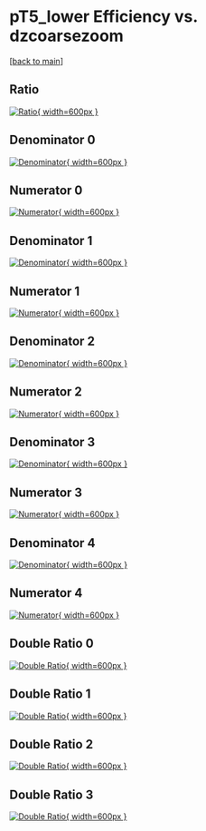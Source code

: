 # pT5_lower Efficiency vs. dzcoarsezoom

[[back to main](./)]



## Ratio

[![Ratio](../mtv/var/pT5_lower_loweta_13_1_eff_dzcoarsezoom.png){ width=600px }](../mtv/var/pT5_lower_loweta_13_1_eff_dzcoarsezoom.pdf)

## Denominator 0

[![Denominator](../mtv/den/pT5_lower_loweta_13_1_eff_dzcoarsezoom_den0.png){ width=600px }](../mtv/den/pT5_lower_loweta_13_1_eff_dzcoarsezoom_den0.pdf)

## Numerator 0

[![Numerator](../mtv/num/pT5_lower_loweta_13_1_eff_dzcoarsezoom_num0.png){ width=600px }](../mtv/num/pT5_lower_loweta_13_1_eff_dzcoarsezoom_num0.pdf)

## Denominator 1

[![Denominator](../mtv/den/pT5_lower_loweta_13_1_eff_dzcoarsezoom_den1.png){ width=600px }](../mtv/den/pT5_lower_loweta_13_1_eff_dzcoarsezoom_den1.pdf)

## Numerator 1

[![Numerator](../mtv/num/pT5_lower_loweta_13_1_eff_dzcoarsezoom_num1.png){ width=600px }](../mtv/num/pT5_lower_loweta_13_1_eff_dzcoarsezoom_num1.pdf)

## Denominator 2

[![Denominator](../mtv/den/pT5_lower_loweta_13_1_eff_dzcoarsezoom_den2.png){ width=600px }](../mtv/den/pT5_lower_loweta_13_1_eff_dzcoarsezoom_den2.pdf)

## Numerator 2

[![Numerator](../mtv/num/pT5_lower_loweta_13_1_eff_dzcoarsezoom_num2.png){ width=600px }](../mtv/num/pT5_lower_loweta_13_1_eff_dzcoarsezoom_num2.pdf)

## Denominator 3

[![Denominator](../mtv/den/pT5_lower_loweta_13_1_eff_dzcoarsezoom_den3.png){ width=600px }](../mtv/den/pT5_lower_loweta_13_1_eff_dzcoarsezoom_den3.pdf)

## Numerator 3

[![Numerator](../mtv/num/pT5_lower_loweta_13_1_eff_dzcoarsezoom_num3.png){ width=600px }](../mtv/num/pT5_lower_loweta_13_1_eff_dzcoarsezoom_num3.pdf)

## Denominator 4

[![Denominator](../mtv/den/pT5_lower_loweta_13_1_eff_dzcoarsezoom_den4.png){ width=600px }](../mtv/den/pT5_lower_loweta_13_1_eff_dzcoarsezoom_den4.pdf)

## Numerator 4

[![Numerator](../mtv/num/pT5_lower_loweta_13_1_eff_dzcoarsezoom_num4.png){ width=600px }](../mtv/num/pT5_lower_loweta_13_1_eff_dzcoarsezoom_num4.pdf)

## Double Ratio 0

[![Double Ratio](../mtv/ratio/pT5_lower_loweta_13_1_eff_dzcoarsezoom_ratio0.png){ width=600px }](../mtv/ratio/pT5_lower_loweta_13_1_eff_dzcoarsezoom_ratio0.pdf)

## Double Ratio 1

[![Double Ratio](../mtv/ratio/pT5_lower_loweta_13_1_eff_dzcoarsezoom_ratio1.png){ width=600px }](../mtv/ratio/pT5_lower_loweta_13_1_eff_dzcoarsezoom_ratio1.pdf)

## Double Ratio 2

[![Double Ratio](../mtv/ratio/pT5_lower_loweta_13_1_eff_dzcoarsezoom_ratio2.png){ width=600px }](../mtv/ratio/pT5_lower_loweta_13_1_eff_dzcoarsezoom_ratio2.pdf)

## Double Ratio 3

[![Double Ratio](../mtv/ratio/pT5_lower_loweta_13_1_eff_dzcoarsezoom_ratio3.png){ width=600px }](../mtv/ratio/pT5_lower_loweta_13_1_eff_dzcoarsezoom_ratio3.pdf)

